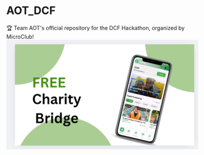 # AOT_DCF
🏆 Team AOT's official repository for the DCF Hackathon, organized by MicroClub!
![Alt text](image.png)
